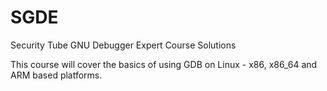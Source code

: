 # SGDE
Security Tube GNU Debugger Expert Course Solutions

This course will cover the basics of using GDB on Linux - x86, x86_64 and ARM based platforms. 
